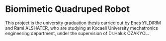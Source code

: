 # Biomimetic Quadruped Robot
This project is the university graduation thesis carried out by Enes YILDIRIM and Rami ALSHATER, who are studying at Kocaeli University mechatronics engineering department, under the supervision of Dr.Haluk ÖZAKYOL.
